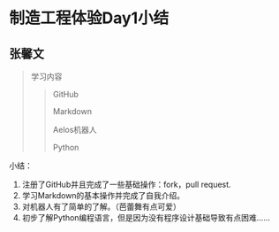 # 制造工程体验Day1小结

## 张馨文

> 学习内容
>
> > GitHub
> >
> > Markdown
> >
> > Aelos机器人
> >
> > Python

小结：

1. 注册了GitHub并且完成了一些基础操作：fork，pull request.
2. 学习Markdown的基本操作并完成了自我介绍。
3. 对机器人有了简单的了解。（芭蕾舞有点可爱）
4. 初步了解Python编程语言，但是因为没有程序设计基础导致有点困难……